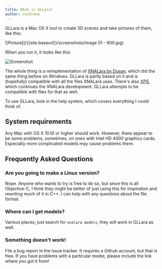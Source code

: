 ```yaml
---
title: What is GLLara?
author: cochrane
---
```


GLLara is a Mac OS X tool to create 3D scenes and take pictures of them, like this:

![Picture](/{{site.baseurl}}/screenshots/image 01 - 800.jpg)

When you run it, it looks like this:

![Screenshot](/{{site.baseurl}}/screenshots/Bildschirmfoto%202012-09-27%20um%2019.28.33.jpg)

The whole thing is a reimplementation of [XNALara by Dusan](http://www.tombraiderforums.com/showthread.php?t=147100), which did the same thing before on Windows. GLLara is partly based on it and is (hopefully) compatible with all the files XNALara uses. There's also [XPS](http://xnalara.home-forum.com/), which continues the XNALara development. GLLara attempts to be compatible with files for that as well.

To use GLLara, look in the help system, which covers everything I could think of.

System requirements
-------------------

Any Mac with OS X 10.10 or higher should work. However, there appear to be some problems, sometimes, on ones with Intel HD 4000 graphics cards. Especially more complicated models may cause problems there.

Frequently Asked Questions
--------------------------

### Are you going to make a Linux version?

Nope. Anyone who wants to try is free to do so, but since this is all Objective-C, I think they might be better of just using this for inspiration and rewriting much of it in C++. I can help with any questions about the file format.

### Where can I get models?

Various places; just search for `xnalara models`, they will work in GLLara as well.

### Something doesn't work!

File a bug report in the issue tracker. It requires a Github account, but that is free. If you have problems with a particular model, please include the link where you got it from!
